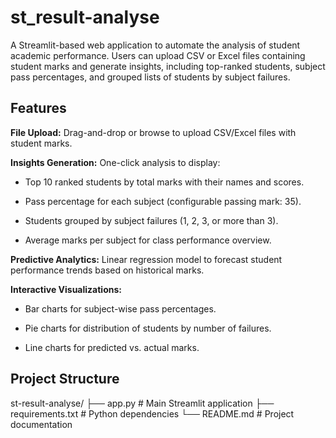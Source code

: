 # st_result-analyse

A Streamlit-based web application to automate the analysis of student academic performance. Users can upload CSV or Excel files containing student marks and generate insights, including top-ranked students, subject pass percentages, and grouped lists of students by subject failures.

## Features

**File Upload:** Drag-and-drop or browse to upload CSV/Excel files with student marks.

**Insights Generation:** One-click analysis to display:

- Top 10 ranked students by total marks with their names and scores.

- Pass percentage for each subject (configurable passing mark: 35).

- Students grouped by subject failures (1, 2, 3, or more than 3).

- Average marks per subject for class performance overview.

**Predictive Analytics:** Linear regression model to forecast student performance trends based on historical marks.


**Interactive Visualizations:**

- Bar charts for subject-wise pass percentages.

- Pie charts for distribution of students by number of failures.

- Line charts for predicted vs. actual marks.

## Project Structure

st-result-analyse/
├── app.py              # Main Streamlit application
├── requirements.txt    # Python dependencies
└── README.md           # Project documentation
